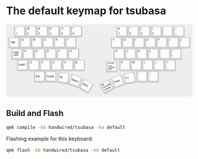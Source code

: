 # The default keymap for tsubasa
![keymap](https://github.com/kuriatsu/TSUBASA/blob/main/image/tsubasa_default_keymap.png)

## Build and Flash
```bash
qmk compile -kb handwired/tsubasa -km default
```

Flashing example for this keyboard:

```bash
qmk flash -kb handwired/tsubasa -km default
```
